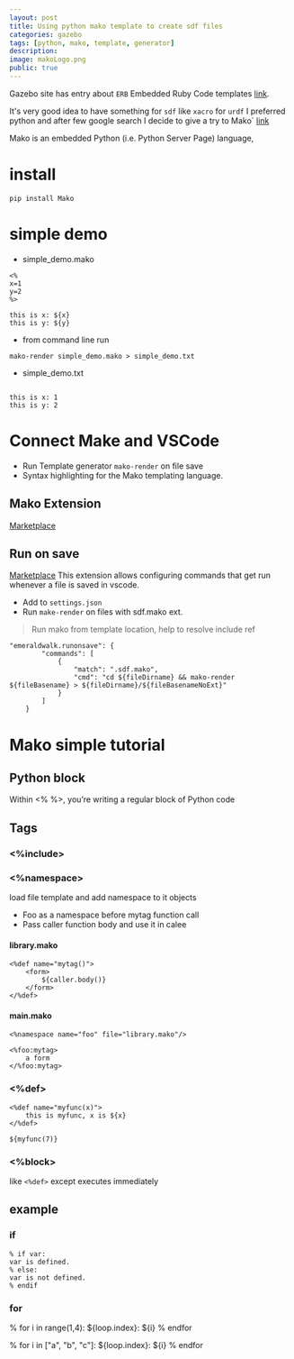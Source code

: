 ```yaml
---
layout: post
title: Using python mako template to create sdf files
categories: gazebo
tags: [python, mako, template, generator]
description: 
image: makoLogo.png
public: true
---
```


Gazebo site has entry about `ERB` Embedded Ruby Code templates [link](http://gazebosim.org/tutorials?tut=model_structure&cat=build_robot).

It's very good idea to have something for `sdf` like `xacro` for `urdf`
I preferred python and after few google search I decide to give a try to Mako` [link](https://www.makotemplates.org/)

Mako is an embedded Python (i.e. Python Server Page) language, 

# install
```
pip install Mako
```

# simple demo

- simple_demo.mako
  
```
<%
x=1
y=2
%>

this is x: ${x}
this is y: ${y}
```

- from command line run

```
mako-render simple_demo.mako > simple_demo.txt
```

- simple_demo.txt

```

this is x: 1
this is y: 2
```

# Connect Make and VSCode
- Run Template generator `mako-render` on file save
- Syntax highlighting for the Mako templating language.

## Mako Extension
[Marketplace](https://marketplace.visualstudio.com/items?itemName=tommorris.mako)

## Run on save
[Marketplace](https://marketplace.visualstudio.com/items?itemName=emeraldwalk.RunOnSave)
This extension allows configuring commands that get run whenever a file is saved in vscode.

- Add to `settings.json`
- Run `make-render` on files with sdf.mako ext.

> Run mako from template location, help to resolve include ref


```
"emeraldwalk.runonsave": {
        "commands": [
            {
                "match": ".sdf.mako",
                "cmd": "cd ${fileDirname} && mako-render ${fileBasename} > ${fileDirname}/${fileBasenameNoExt}"
            }
        ]
    }
```

# Mako simple tutorial
[](https://docs.makotemplates.org/en/latest/syntax.html#python-blocks)

## Python block
Within <% %>, you’re writing a regular block of Python code

## Tags
### <%include>

### <%namespace>
load file template and add namespace to it objects

- Foo as a namespace before mytag function call
- Pass caller function body and use it in calee
  
#### library.mako
```
<%def name="mytag()">
    <form>
        ${caller.body()}
    </form>
</%def>
```

#### main.mako
```
<%namespace name="foo" file="library.mako"/>

<%foo:mytag>
    a form
</%foo:mytag>
```

### <%def>
```
<%def name="myfunc(x)">
    this is myfunc, x is ${x}
</%def>

${myfunc(7)}
```
### <%block>
like `<%def>` except executes immediately

## example
### if
```
% if var:
var is defined.
% else:
var is not defined.
% endif
```

### for
% for i in range(1,4):
    ${loop.index}: ${i}
% endfor

% for i in ["a", "b", "c"]:
    ${loop.index}: ${i}
% endfor